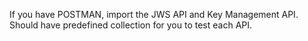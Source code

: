 If you have POSTMAN, import the JWS API and Key Management API.
Should have predefined collection for you to test each API.